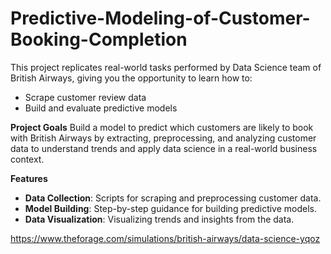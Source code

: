 # Predictive-Modeling-of-Customer-Booking-Completion

This project replicates real-world tasks performed by Data Science team of British Airways, giving you the opportunity to learn how to:
- Scrape customer review data
- Build and evaluate predictive models

**Project Goals**
Build a model to predict which customers are likely to book with British Airways by extracting, preprocessing, and analyzing customer data to understand trends and apply data science in a real-world business context.

**Features**
- **Data Collection**: Scripts for scraping and preprocessing customer data.
- **Model Building**: Step-by-step guidance for building predictive models.
- **Data Visualization**: Visualizing trends and insights from the data.


https://www.theforage.com/simulations/british-airways/data-science-yqoz
